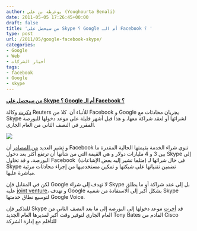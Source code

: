 ```yaml
---
author: يوغرطة بن علي (Youghourta Benali)
date: 2011-05-05 17:26:45+00:00
draft: false
title: 'من سيحصل على Skype ؟ Google أم الـ Facebook ؟ '
type: post
url: /2011/05/google-facebook-skype/
categories:
- Google
- Web
- أخبار الشركات
tags:
- facebook
- Google
- skype
---
```


[**من سيحصل على Skype ؟ Google أم الـ Facebook ؟**](http://www.it-scoop.com/2011/05/google-facebook-skype/)


[ذكرت](http://www.reuters.com/article/2011/05/04/us-skype-ipo-strategic-idUSTRE7437UG20110504) وكالة Reuters للأنباء أن  كلا من Facebook و Google يجريان محادثات مع Skype لشرائها أو لعقد شراكة معها، و هذا قبل أشهر قليلة على موعد دخولها للبورصة المقرر في النصف الثاني من العام الجاري.

[![](http://www.it-scoop.com/wp-content/uploads/2011/05/facebook-google-skype.jpg)
](http://www.it-scoop.com/2011/05/google-facebook-skype/)

و تشير العديد [من المصادر](http://mashable.com/2011/05/04/facebook-buy-skype/) أن Facebook تنوي شراء الخدمة بقيمتها الحالية المقدرة ما بين 3 و 4 مليارات دولار و هي القيمة التي من شأنها أن ترتفع أكثر بعد دخول Skype إلى البورصة، و قد تحاول Facebook  (مثلما تشير إليه بعض الإشاعات) في حال شرائها لـ Skype تضمين تقنياتها على شبكتها و تمكين مستخدميها من إجراء محادثات مرئية مباشرة عليها.

لكن في المقابل فإن Google لا تهدف إلى شراء Skype بل إلى عقد شراكة أو ما يطلق عليه [joint venture](http://en.wikipedia.org/wiki/Joint_venture)، و تهدف Google بشكل أكبر إلى الاستفادة من شعبية Skype لتوسيع نطاق خدمتها Google Voice.

للتذكير فإن Skype قد [أخرت](http://www.it-scoop.com/2011/01/skype-ipo-second-half-2011/) موعد دخولها إلى البورصة إلى ما بعد النصف الثاني من العام الجاري لتوفير وقت أكبر لمديرها العام الجديد Tony Bates القادم من Cisco للتأقلم مع إدارة الشركة


